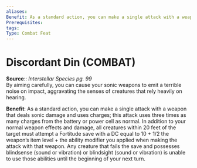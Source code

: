 ```yaml
---
aliases: 
Benefit: As a standard action, you can make a single attack with a weapon that deals sonic damage and uses charges; this attack uses three times as many charges from the battery or power cell as normal. In addition to your normal weapon effects and damage, all creatures within 20 feet of the target must attempt a Fortitude save with a DC equal to 10 + 1/2 the weapon’s item level + the ability modifier you applied when making the attack with that weapon. Any creature that fails the save and possesses blindsense (sound or vibration) or blindsight (sound or vibration) is unable to use those abilities until the beginning of your next turn.
Prerequisites: 
tags: 
Type: Combat Feat
---
```


# Discordant Din (COMBAT)

**Source**:: _Interstellar Species pg. 99_  
By aiming carefully, you can cause your sonic weapons to emit a terrible noise on impact, aggravating the senses of creatures that rely heavily on hearing.

**Benefit**: As a standard action, you can make a single attack with a weapon that deals sonic damage and uses charges; this attack uses three times as many charges from the battery or power cell as normal. In addition to your normal weapon effects and damage, all creatures within 20 feet of the target must attempt a Fortitude save with a DC equal to 10 + 1/2 the weapon’s item level + the ability modifier you applied when making the attack with that weapon. Any creature that fails the save and possesses blindsense (sound or vibration) or blindsight (sound or vibration) is unable to use those abilities until the beginning of your next turn.
